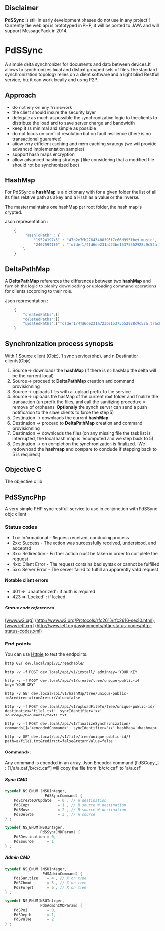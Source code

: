 ## Disclaimer ##
**PdSSync** is still in early development phases do not use in any project !
Currently the web api is prototyped in PHP, it will be ported to JAVA and will support MessagePack in 2014.

# PdSSync #

A simple delta synchronizer for documents and data between devices.It allows to synchronizes local and distant grouped sets of files.The standard synchronization topology relies on a client software and a light blind Restfull service, but it can work locally and using P2P. 

## Approach ##

- do not rely on any framework
- the client should insure the security layer
- delegate as much as possible the synchronization logic to the clients to distribute the load and to save server charge and bandwidth
- keep it as minimal and simple as possible
- do not focus on conflict resolution but on fault resilience (there is no transactional guarantee)
- allow very efficient caching and mem caching strategy (we will provide advanced implementation samples)
- support hash maps encryption
- allow advanced hashing strategy ( like considering that a modified file should not be synchronized bec) 

## HashMap  ##

For PdSSync a **hashMap** is a dictionary with for a given folder the list of all its files relative path as a key and a Hash as a value or the inverse.

The master maintains one hashMap per root folder, the hash map is crypted.

Json representation :

```javascript
	{
		 "hashToPath" : {
    		 "1952419745" : "47b2e7fb27643408f95f7c66d995fbe9.music",
    		 "2402594160" : "folder1/4fd6de231a723be15375552928c9c52a.track",	
  		}
	}
```
## DeltaPathMap ##

A **DeltaPathMap** references the differences between two **hashMap** and furnish the logic to planify downloading or uploading command operations for clients according to their role.

Json representation : 

```javascript
	{
		"createdPaths":[]
		"deletedPaths":[]
		"updatedPaths":["folder1/4fd6de231a723be15375552928c9c52a.track"]
	}
```

## Synchronization process synopsis ##

With 1 Source client (Objc), 1 sync service(php), and n Destination clients(Objc)

1. Source -> downloads the **hashMap** (if there is no hasMap the delta will be the current local)
2. Source -> proceed to **DeltaPathMap** creation and command provisionning
3. Source -> uploads files with a .upload prefix to the service 
4. Source -> uploads the hasMap of the current root folder and finalize the transaction (un prefix the files, and call the sanitizing procedure =  removal of orpheans, **Optionaly** the synch server can send a push notification to the slave clients to force the step 5)
5. Destination -> downloads the current **hashMap**
6. Destination -> proceed to **DeltaPathMap** creation and command provisionning
7. Destination -> downloads the files (on any missing file the task list is interrupted, the local hash map is recomputed and we step back to 5)
8. Destination -> on completion the synchronization is finalized. (We redownload the **hashmap** and compare to conclude if stepping back to 5 is required.)


## Objective C ##
The objective c lib 

## PdSSyncPhp ##
A very simple PHP sync restfull service to use in conjonction with PdSSync objc client

### Status codes ###

* 1xx: Informational - Request received, continuing process
* 2xx: Success - The action was successfully received, understood, and accepted
* 3xx: Redirection - Further action must be taken in order to complete the request
* 4xx: Client Error - The request contains bad syntax or cannot be fulfilled
* 5xx: Server Error - The server failed to fulfill an apparently valid request

#### Notable client errors ####

* 401 => 'Unauthorized' : if auth is required
* 423 => 'Locked' : if locked

##### Status code references ####
[www.w3.org] (http://www.w3.org/Protocols/rfc2616/rfc2616-sec10.html), [www.ietf.org] (http://www.ietf.org/assignments/http-status-codes/http-status-codes.xml)

### End points ###

You can use [Httpie](https://github.com/jkbr/httpie) to test the endpoints. 
```shell
http GET dev.local/api/v1/reachable/

http -v -f POST dev.local/api/v1/install/ adminKey='YOUR KEY'

http -v -f POST dev.local/api/v1/create/tree/unique-public-id key='YOUR KEY'

http -v GET dev.local/api/v1/hashMap/tree/unique-public-id&redirect=true&returnValue=false

http -v -f POST dev.local/api/v1/uploadFileTo/tree/unique-public-id/ destination='file1.txt'  syncIdentifier='xx' source@~/Documents/text1.txt

http -v -f POST dev.local/api/v1/finalizeSynchronization/ commands[]='<encodedCommand>'  syncIdentifier='xx' hashMap='<hashmap>'

http -v GET dev.local/api/v1/file/tree/unique-public-id/?path=a/file1.txt&redirect=false&returnValue=false
```
#### Commands  : ####

Any command is encoded in an array.
Json Encoded command [PdSCopy,<PdSDestination>,<PdSSource>] : [1,'a/a.caf','b/c/c.caf'] will copy the file from 'b/c/c.caf' to 'a/a.caf'

##### Sync CMD ####
```c
typedef NS_ENUM (NSUInteger,
                  PdSSyncCommand) {
    PdSCreateOrUpdate   = 0 , // W destination
    PdSCopy     		= 1 , // R source W destination
    PdSMove     		= 2 , // R source W destination
    PdSDelete   		= 3 , // W source
} ;

typedef NS_ENUM(NSUInteger,
                PdSSyncCMDParam) {
    PdSDestination = 0,
    PdSSource      = 1
} ;
```
##### Admin CMD  #####
```c
typedef NS_ENUM (NSUInteger,
                 PdSAdminCommand) {
    PdsSanitize    = 4 , // X on tree
    PdSChmod       = 5 , // X on tree
    PdSForget      = 6 , // X on tree
} ;

typedef NS_ENUM(NSUInteger,
                PdSAdminCMDParam) {
    PdSPoi         = 0,
    PdSDepth       = 1,
    PdSValue       = 2
} ;
```



